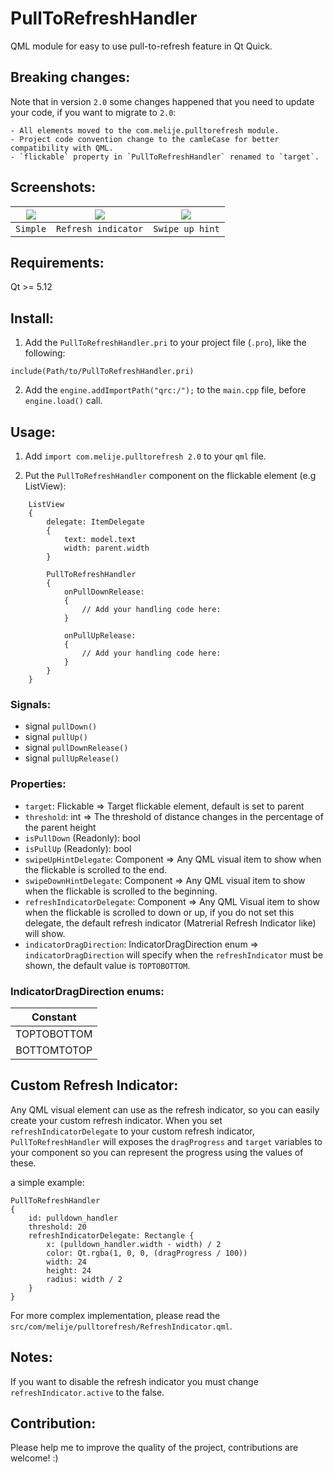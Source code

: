 # PullToRefreshHandler
QML module for easy to use pull-to-refresh feature in Qt Quick.


## Breaking changes:
Note that in version `2.0` some changes happened that you need to update your code, if you want to migrate to `2.0`:
```
- All elements moved to the com.melije.pulltorefresh module.
- Project code convention change to the camleCase for better compatibility with QML.
- `flickable` property in `PullToRefreshHandler` renamed to `target`.
```

## Screenshots:

| ![](static/example_480.gif) |  ![](static/refresh_indicator.gif)   | ![](static/swip_up_hint.gif) |
| :-------------------------: | :----------------------------------: | :--------------------------: |
|          `Simple`           |         `Refresh indicator`          |         `Swipe up hint`      |

## Requirements:
Qt >= 5.12

## Install:
1. Add the `PullToRefreshHandler.pri` to your project file (`.pro`), like the following:
```
include(Path/to/PullToRefreshHandler.pri)
```
2. Add the `engine.addImportPath("qrc:/");` to the `main.cpp` file, before `engine.load()` call.

## Usage:
1. Add `import com.melije.pulltorefresh 2.0` to your `qml` file.

2. Put the `PullToRefreshHandler` component on the flickable element (e.g ListView):

```
    ListView
    {
        delegate: ItemDelegate
        {
            text: model.text
            width: parent.width
        }

        PullToRefreshHandler
        {
            onPullDownRelease:
            {
                // Add your handling code here:
            }

            onPullUpRelease:
            {
                // Add your handling code here:
            }
        }
    }
```

### Signals:
+ signal `pullDown()`
+ signal `pullUp()`
+ signal `pullDownRelease()`
+ signal `pullUpRelease()`

### Properties:
+ `target`: Flickable => Target flickable element, default is set to parent
+ `threshold`: int => The threshold of distance changes in the percentage of the parent height
+ `isPullDown` (Readonly): bool
+ `isPullUp` (Readonly): bool
+ `swipeUpHintDelegate`: Component => Any QML visual item to show when the flickable is scrolled to the end.
+ `swipeDownHintDelegate`: Component => Any QML visual item to show when the flickable is scrolled to the beginning.
+ `refreshIndicatorDelegate`: Component => Any QML Visual item to show when the flickable is scrolled to down or up, if you do not set this delegate, the default refresh indicator (Matrerial Refresh Indicator like) will show.
+ `indicatorDragDirection`: IndicatorDragDirection enum => `indicatorDragDirection` will specify when the `refreshIndicator` must be shown, the default value is `TOPTOBOTTOM`.

### IndicatorDragDirection enums:
|    Constant    |
| :------------: |
|  TOPTOBOTTOM   |
|  BOTTOMTOTOP   |

## Custom Refresh Indicator:
Any QML visual element can use as the refresh indicator, so you can easily create your custom refresh indicator.
When you set `refreshIndicatorDelegate` to your custom refresh indicator, `PullToRefreshHandler` will exposes the `dragProgress` and `target` variables to your component so you can represent the progress using the values of these.

a simple example:
```
PullToRefreshHandler
{
    id: pulldown_handler
    threshold: 20
    refreshIndicatorDelegate: Rectangle {
        x: (pulldown_handler.width - width) / 2
        color: Qt.rgba(1, 0, 0, (dragProgress / 100))
        width: 24
        height: 24
        radius: width / 2
    }
}
```
For more complex implementation, please read the `src/com/melije/pulltorefresh/RefreshIndicator.qml`.

## Notes:
If you want to disable the refresh indicator you must change `refreshIndicator.active` to the false.

## Contribution:
Please help me to improve the quality of the project, contributions are welcome! :)